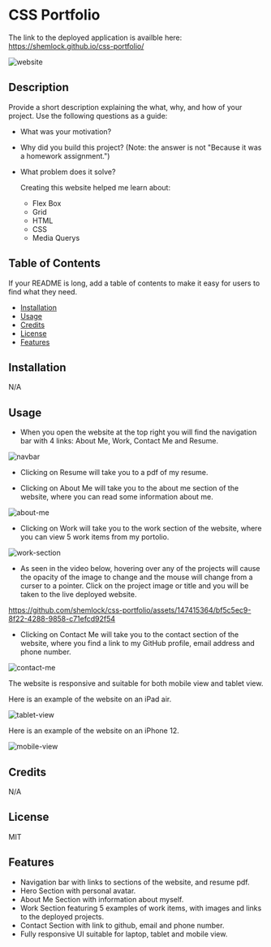 # CSS Portfolio

The link to the deployed application is availble here: https://shemlock.github.io/css-portfolio/

![website](assets/images/website.png)

## Description

Provide a short description explaining the what, why, and how of your project. Use the following questions as a guide:

- What was your motivation?
- Why did you build this project? (Note: the answer is not "Because it was a homework assignment.")
- What problem does it solve?

  Creating this website helped me learn about: 
  * Flex Box
  * Grid
  * HTML
  * CSS
  * Media Querys 

## Table of Contents

If your README is long, add a table of contents to make it easy for users to find what they need.

- [Installation](#installation)
- [Usage](#usage)
- [Credits](#credits)
- [License](#license)
- [Features](#features)
  
## Installation
N/A

## Usage

* When you open the website at the top right you will find the navigation bar with 4 links: About Me, Work, Contact Me and Resume.
  
![navbar](assets/images/nav.png)

* Clicking on Resume will take you to a pdf of my resume. 

* Clicking on About Me will take you to the about me section of the website, where you can read some information about me.
  
![about-me](assets/images/about.png)
  
* Clicking on Work will take you to the work section of the website, where you can view 5 work items from my portolio.
  
![work-section](assets/images/work.png)

* As seen in the video below, hovering over any of the projects will cause the opacity of the image to change and the mouse will change from a curser to a pointer. Click on the project image or title and you will be taken to the live deployed website. 

https://github.com/shemlock/css-portfolio/assets/147415364/bf5c5ec9-8f22-4288-9858-c71efcd92f54

* Clicking on Contact Me will take you to the contact section of the website, where you find a link to my GitHub profile, email address and phone number.

![contact-me](assets/images/contact.png)

The website is responsive and suitable for both mobile view and tablet view.

Here is an example of the website on an iPad air.


![tablet-view](assets/images/ipadair.png)

Here is an example of the website on an iPhone 12. 


![mobile-view](assets/images/iphone12.png)
  
## Credits
N/A

## License
MIT 

## Features

* Navigation bar with links to sections of the website, and resume pdf.
* Hero Section with personal avatar. 
* About Me Section with information about myself. 
* Work Section featuring 5 examples of work items, with images and links to the deployed projects.
* Contact Section with link to github, email and phone number.
* Fully responsive UI suitable for laptop, tablet and mobile view. 


